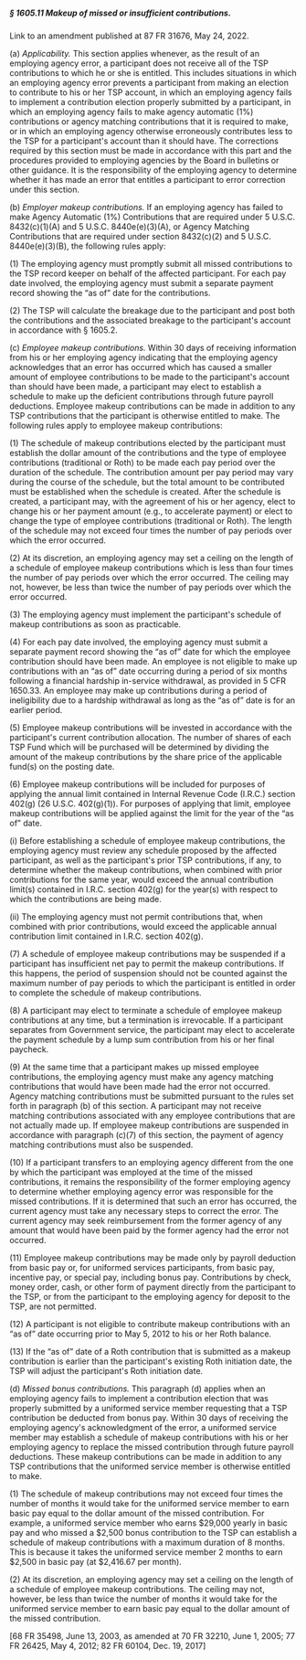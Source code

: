 ##### § 1605.11 Makeup of missed or insufficient contributions. #####

Link to an amendment published at 87 FR 31676, May 24, 2022.

(a) *Applicability.* This section applies whenever, as the result of an employing agency error, a participant does not receive all of the TSP contributions to which he or she is entitled. This includes situations in which an employing agency error prevents a participant from making an election to contribute to his or her TSP account, in which an employing agency fails to implement a contribution election properly submitted by a participant, in which an employing agency fails to make agency automatic (1%) contributions or agency matching contributions that it is required to make, or in which an employing agency otherwise erroneously contributes less to the TSP for a participant's account than it should have. The corrections required by this section must be made in accordance with this part and the procedures provided to employing agencies by the Board in bulletins or other guidance. It is the responsibility of the employing agency to determine whether it has made an error that entitles a participant to error correction under this section.

(b) *Employer makeup contributions.* If an employing agency has failed to make Agency Automatic (1%) Contributions that are required under 5 U.S.C. 8432(c)(1)(A) and 5 U.S.C. 8440e(e)(3)(A), or Agency Matching Contributions that are required under section 8432(c)(2) and 5 U.S.C. 8440e(e)(3)(B), the following rules apply:

(1) The employing agency must promptly submit all missed contributions to the TSP record keeper on behalf of the affected participant. For each pay date involved, the employing agency must submit a separate payment record showing the “as of” date for the contributions.

(2) The TSP will calculate the breakage due to the participant and post both the contributions and the associated breakage to the participant's account in accordance with § 1605.2.

(c) *Employee makeup contributions.* Within 30 days of receiving information from his or her employing agency indicating that the employing agency acknowledges that an error has occurred which has caused a smaller amount of employee contributions to be made to the participant's account than should have been made, a participant may elect to establish a schedule to make up the deficient contributions through future payroll deductions. Employee makeup contributions can be made in addition to any TSP contributions that the participant is otherwise entitled to make. The following rules apply to employee makeup contributions:

(1) The schedule of makeup contributions elected by the participant must establish the dollar amount of the contributions and the type of employee contributions (traditional or Roth) to be made each pay period over the duration of the schedule. The contribution amount per pay period may vary during the course of the schedule, but the total amount to be contributed must be established when the schedule is created. After the schedule is created, a participant may, with the agreement of his or her agency, elect to change his or her payment amount (e.g., to accelerate payment) or elect to change the type of employee contributions (traditional or Roth). The length of the schedule may not exceed four times the number of pay periods over which the error occurred.

(2) At its discretion, an employing agency may set a ceiling on the length of a schedule of employee makeup contributions which is less than four times the number of pay periods over which the error occurred. The ceiling may not, however, be less than twice the number of pay periods over which the error occurred.

(3) The employing agency must implement the participant's schedule of makeup contributions as soon as practicable.

(4) For each pay date involved, the employing agency must submit a separate payment record showing the “as of” date for which the employee contribution should have been made. An employee is not eligible to make up contributions with an “as of” date occurring during a period of six months following a financial hardship in-service withdrawal, as provided in 5 CFR 1650.33. An employee may make up contributions during a period of ineligibility due to a hardship withdrawal as long as the “as of” date is for an earlier period.

(5) Employee makeup contributions will be invested in accordance with the participant's current contribution allocation. The number of shares of each TSP Fund which will be purchased will be determined by dividing the amount of the makeup contributions by the share price of the applicable fund(s) on the posting date.

(6) Employee makeup contributions will be included for purposes of applying the annual limit contained in Internal Revenue Code (I.R.C.) section 402(g) (26 U.S.C. 402(g)(1)). For purposes of applying that limit, employee makeup contributions will be applied against the limit for the year of the “as of” date.

(i) Before establishing a schedule of employee makeup contributions, the employing agency must review any schedule proposed by the affected participant, as well as the participant's prior TSP contributions, if any, to determine whether the makeup contributions, when combined with prior contributions for the same year, would exceed the annual contribution limit(s) contained in I.R.C. section 402(g) for the year(s) with respect to which the contributions are being made.

(ii) The employing agency must not permit contributions that, when combined with prior contributions, would exceed the applicable annual contribution limit contained in I.R.C. section 402(g).

(7) A schedule of employee makeup contributions may be suspended if a participant has insufficient net pay to permit the makeup contributions. If this happens, the period of suspension should not be counted against the maximum number of pay periods to which the participant is entitled in order to complete the schedule of makeup contributions.

(8) A participant may elect to terminate a schedule of employee makeup contributions at any time, but a termination is irrevocable. If a participant separates from Government service, the participant may elect to accelerate the payment schedule by a lump sum contribution from his or her final paycheck.

(9) At the same time that a participant makes up missed employee contributions, the employing agency must make any agency matching contributions that would have been made had the error not occurred. Agency matching contributions must be submitted pursuant to the rules set forth in paragraph (b) of this section. A participant may not receive matching contributions associated with any employee contributions that are not actually made up. If employee makeup contributions are suspended in accordance with paragraph (c)(7) of this section, the payment of agency matching contributions must also be suspended.

(10) If a participant transfers to an employing agency different from the one by which the participant was employed at the time of the missed contributions, it remains the responsibility of the former employing agency to determine whether employing agency error was responsible for the missed contributions. If it is determined that such an error has occurred, the current agency must take any necessary steps to correct the error. The current agency may seek reimbursement from the former agency of any amount that would have been paid by the former agency had the error not occurred.

(11) Employee makeup contributions may be made only by payroll deduction from basic pay or, for uniformed services participants, from basic pay, incentive pay, or special pay, including bonus pay. Contributions by check, money order, cash, or other form of payment directly from the participant to the TSP, or from the participant to the employing agency for deposit to the TSP, are not permitted.

(12) A participant is not eligible to contribute makeup contributions with an “as of” date occurring prior to May 5, 2012 to his or her Roth balance.

(13) If the “as of” date of a Roth contribution that is submitted as a makeup contribution is earlier than the participant's existing Roth initiation date, the TSP will adjust the participant's Roth initiation date.

(d) *Missed bonus contributions.* This paragraph (d) applies when an employing agency fails to implement a contribution election that was properly submitted by a uniformed service member requesting that a TSP contribution be deducted from bonus pay. Within 30 days of receiving the employing agency's acknowledgment of the error, a uniformed service member may establish a schedule of makeup contributions with his or her employing agency to replace the missed contribution through future payroll deductions. These makeup contributions can be made in addition to any TSP contributions that the uniformed service member is otherwise entitled to make.

(1) The schedule of makeup contributions may not exceed four times the number of months it would take for the uniformed service member to earn basic pay equal to the dollar amount of the missed contribution. For example, a uniformed service member who earns $29,000 yearly in basic pay and who missed a $2,500 bonus contribution to the TSP can establish a schedule of makeup contributions with a maximum duration of 8 months. This is because it takes the uniformed service member 2 months to earn $2,500 in basic pay (at $2,416.67 per month).

(2) At its discretion, an employing agency may set a ceiling on the length of a schedule of employee makeup contributions. The ceiling may not, however, be less than twice the number of months it would take for the uniformed service member to earn basic pay equal to the dollar amount of the missed contribution.

[68 FR 35498, June 13, 2003, as amended at 70 FR 32210, June 1, 2005; 77 FR 26425, May 4, 2012; 82 FR 60104, Dec. 19, 2017]